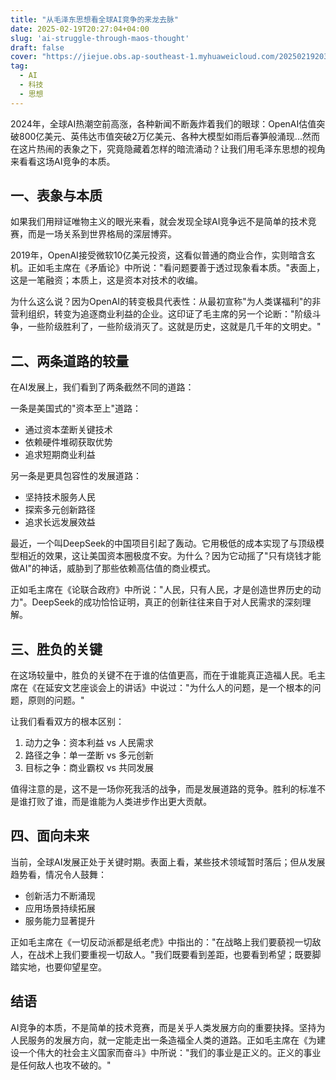 ```yaml
---
title: "从毛泽东思想看全球AI竞争的来龙去脉"
date: 2025-02-19T20:27:04+04:00
slug: 'ai-struggle-through-maos-thought'
draft: false
cover: "https://jiejue.obs.ap-southeast-1.myhuaweicloud.com/20250219203145718.webp"
tag:
  - AI
  - 科技
  - 思想
---
```


2024年，全球AI热潮空前高涨，各种新闻不断轰炸着我们的眼球：OpenAI估值突破800亿美元、英伟达市值突破2万亿美元、各种大模型如雨后春笋般涌现...然而在这片热闹的表象之下，究竟隐藏着怎样的暗流涌动？让我们用毛泽东思想的视角来看看这场AI竞争的本质。

<!--more-->

## 一、表象与本质

如果我们用辩证唯物主义的眼光来看，就会发现全球AI竞争远不是简单的技术竞赛，而是一场关系到世界格局的深层博弈。

2019年，OpenAI接受微软10亿美元投资，这看似普通的商业合作，实则暗含玄机。正如毛主席在《矛盾论》中所说："看问题要善于透过现象看本质。"表面上，这是一笔融资；本质上，这是资本对技术的收编。

为什么这么说？因为OpenAI的转变极具代表性：从最初宣称"为人类谋福利"的非营利组织，转变为追逐商业利益的企业。这印证了毛主席的另一个论断："阶级斗争，一些阶级胜利了，一些阶级消灭了。这就是历史，这就是几千年的文明史。"

## 二、两条道路的较量

在AI发展上，我们看到了两条截然不同的道路：

一条是美国式的"资本至上"道路：
- 通过资本垄断关键技术
- 依赖硬件堆砌获取优势
- 追求短期商业利益

另一条是更具包容性的发展道路：
- 坚持技术服务人民
- 探索多元创新路径
- 追求长远发展效益

最近，一个叫DeepSeek的中国项目引起了轰动。它用极低的成本实现了与顶级模型相近的效果，这让美国资本圈极度不安。为什么？因为它动摇了"只有烧钱才能做AI"的神话，威胁到了那些依赖高估值的商业模式。

正如毛主席在《论联合政府》中所说："人民，只有人民，才是创造世界历史的动力"。DeepSeek的成功恰恰证明，真正的创新往往来自于对人民需求的深刻理解。

## 三、胜负的关键

在这场较量中，胜负的关键不在于谁的估值更高，而在于谁能真正造福人民。毛主席在《在延安文艺座谈会上的讲话》中说过："为什么人的问题，是一个根本的问题，原则的问题。"

让我们看看双方的根本区别：
1. 动力之争：资本利益 vs 人民需求
2. 路径之争：单一垄断 vs 多元创新
3. 目标之争：商业霸权 vs 共同发展

值得注意的是，这不是一场你死我活的战争，而是发展道路的竞争。胜利的标准不是谁打败了谁，而是谁能为人类进步作出更大贡献。

## 四、面向未来

当前，全球AI发展正处于关键时期。表面上看，某些技术领域暂时落后；但从发展趋势看，情况令人鼓舞：
- 创新活力不断涌现
- 应用场景持续拓展
- 服务能力显著提升

正如毛主席在《一切反动派都是纸老虎》中指出的："在战略上我们要藐视一切敌人，在战术上我们要重视一切敌人。"我们既要看到差距，也要看到希望；既要脚踏实地，也要仰望星空。

## 结语

AI竞争的本质，不是简单的技术竞赛，而是关乎人类发展方向的重要抉择。坚持为人民服务的发展方向，就一定能走出一条造福全人类的道路。正如毛主席在《为建设一个伟大的社会主义国家而奋斗》中所说："我们的事业是正义的。正义的事业是任何敌人也攻不破的。"
